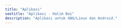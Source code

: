 ```yaml
---
title: "Aplikasi"
seotitle: "Aplikasi - Halim Boi"
description: "Aplikasi untuk GNU/Linux dan Android."
---
```

